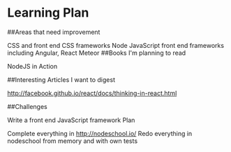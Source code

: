 Learning Plan
=======================
##Areas that need improvement

CSS and front end CSS frameworks
Node
JavaScript front end frameworks including Angular, React
Meteor
##Books I'm planning to read

NodeJS in Action

##Interesting Articles I want to digest

http://facebook.github.io/react/docs/thinking-in-react.html

##Challenges

Write a front end JavaScript framework
Plan

Complete everything in http://nodeschool.io/
Redo everything in nodeschool from memory and with own tests
